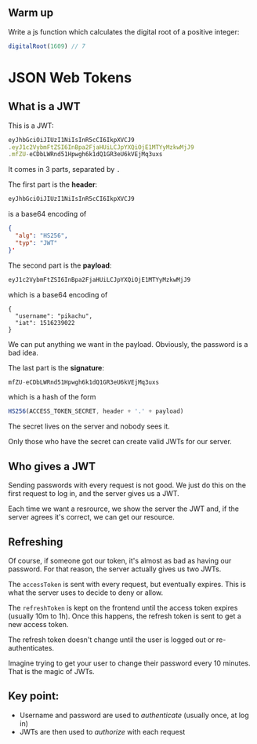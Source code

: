 ## Warm up
Write a js function which calculates the digital root of a positive integer:
```js
digitalRoot(1609) // 7
```


# JSON Web Tokens


## What is a JWT

This is a JWT:
```js
eyJhbGciOiJIUzI1NiIsInR5cCI6IkpXVCJ9
.eyJ1c2VybmFtZSI6InBpa2FjaHUiLCJpYXQiOjE1MTYyMzkwMjJ9
.mfZU-eCDbLWRnd51Hpwgh6k1dQ1GR3eU6kVEjMq3uxs
```
It comes in 3 parts, separated by `.`

The first part is the **header**:
```js
eyJhbGciOiJIUzI1NiIsInR5cCI6IkpXVCJ9
```
is a base64 encoding of
```json
{
  "alg": "HS256",
  "typ": "JWT"
}'
```

The second part is the **payload**:
```js
eyJ1c2VybmFtZSI6InBpa2FjaHUiLCJpYXQiOjE1MTYyMzkwMjJ9
```
which is a base64 encoding of
```
{
  "username": "pikachu",
  "iat": 1516239022
}
```
We can put anything we want in the payload. Obviously, the password is a bad idea.

The last part is the **signature**:
```js
mfZU-eCDbLWRnd51Hpwgh6k1dQ1GR3eU6kVEjMq3uxs
```
which is a hash of the form
```js
HS256(ACCESS_TOKEN_SECRET, header + '.' + payload)
```
The secret lives on the server and nobody sees it.

Only those who have the secret can create valid JWTs for our server.


## Who gives a JWT
Sending passwords with every request is not good. We just do this on the first request to log in, and the server gives us a JWT.

Each time we want a resrource, we show the server the JWT and, if the server agrees it's correct, we can get our resource.


## Refreshing
Of course, if someone got our token, it's almost as bad as having our password. For that reason, the server actually gives us two JWTs.

The `accessToken` is sent with every request, but eventually expires. This is what the server uses to decide to deny or allow.

The `refreshToken` is kept on the frontend until the access token expires (usually 10m to 1h). Once this happens, the refresh token is sent to get a new access token.

The refresh token doesn't change until the user is logged out or re-authenticates.

Imagine trying to get your user to change their password every 10 minutes. That is the magic of JWTs.


## Key point:
 - Username and password are used to *authenticate* (usually once, at log in)
 - JWTs are then used to *authorize* with each request
